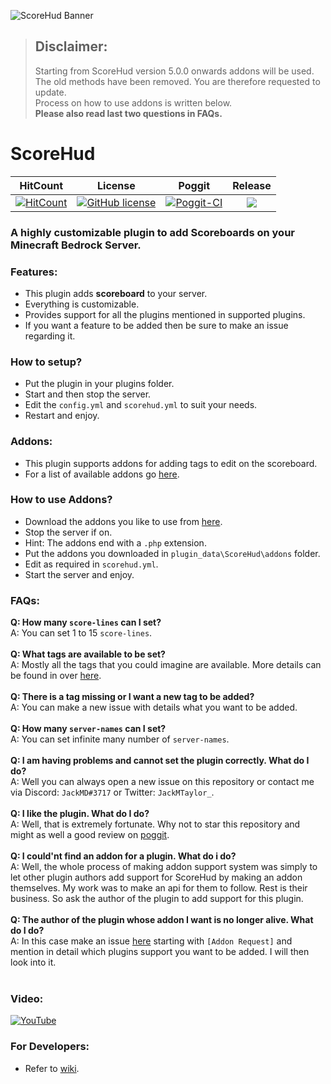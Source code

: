 ![ScoreHud Banner](https://github.com/JackMD/ScoreHud/blob/master/meta/ScoreHud.PNG)

>## Disclaimer: <br />
> Starting from ScoreHud version 5.0.0 onwards addons will be used. <br />
> The old methods have been removed. You are therefore requested to update. <br />
> Process on how to use addons is written below. <br />
> **Please also read last two questions in FAQs.**

# ScoreHud

| HitCount | License | Poggit | Release |
|:--:|:--:|:--:|:--:|
|[![HitCount](http://hits.dwyl.io/JackMD/ScoreHud.svg)](http://hits.dwyl.io/JackMD/ScoreHud)|[![GitHub license](https://img.shields.io/github/license/JackMD/ScoreHud.svg)](https://github.com/JackMD/ScoreHud/blob/master/LICENSE)|[![Poggit-CI](https://poggit.pmmp.io/ci.shield/JackMD/ScoreHud/ScoreHud)](https://poggit.pmmp.io/ci/JackMD/ScoreHud/ScoreHud)|[![](https://poggit.pmmp.io/shield.state/ScoreHud)](https://poggit.pmmp.io/p/ScoreHud)|

### A highly customizable plugin to add Scoreboards on your Minecraft Bedrock Server.

### Features:

 - This plugin adds **scoreboard** to your server.
 - Everything is customizable.
 - Provides support for all the plugins mentioned in supported plugins.
 - If you want a feature to be added then be sure to make an issue regarding it.
 
### How to setup?

 - Put the plugin in your plugins folder.
 - Start and then stop the server.
 - Edit the `config.yml` and `scorehud.yml` to suit your needs.
 - Restart and enjoy.
 
### Addons:

 - This plugin supports addons for adding tags to edit on the scoreboard.
 - For a list of available addons go [here](https://github.com/JackMD/ScoreHud-Addons).
 
### How to use Addons?

 - Download the addons you like to use from [here](https://github.com/JackMD/ScoreHud-Addons).
 - Stop the server if on.
 - Hint: The addons end with a `.php` extension.
 - Put the addons you downloaded in `plugin_data\ScoreHud\addons` folder.
 - Edit as required in `scorehud.yml`.
 - Start the server and enjoy.

### FAQs:

**Q: How many `score-lines` can I set?**<br />
A: You can set 1 to 15 `score-lines`. <br /><br />
**Q: What tags are available to be set?**<br />
A: Mostly all the tags that you could imagine are available. More details can be found in over [here](https://github.com/JackMD/ScoreHud/tree/addons). <br /><br />
**Q: There is a tag missing or I want a new tag to be added?**<br />
A: You can make a new issue with details what you want to be added. <br /><br />
**Q: How many `server-names` can I set?**<br />
A: You can set infinite many number of `server-names`. <br /><br />
**Q: I am having problems and cannot set the plugin correctly. What do I do?**<br />
A: Well you can always open a new issue on this repository or contact me via Discord: `JackMD#3717` or Twitter: `JackMTaylor_`. <br /><br />
**Q: I like the plugin. What do I do?**<br />
A: Well, that is extremely fortunate. Why not to star this repository and might as well a good review on [poggit](https://poggit.pmmp.io/p/ScoreHud).<br /><br />
**Q: I could'nt find an addon for a plugin. What do i do?**<br />
A: Well, the whole process of making addon support system was simply to let other plugin authors add support for ScoreHud by making an addon themselves. My work was to make an api for them to follow. Rest is their business. So ask the author of the plugin to add support for this plugin.<br /><br />
**Q: The author of the plugin whose addon I want is no longer alive. What do I do?**<br />
A: In this case make an issue [here](https://github.com/JackMD/ScoreHud/issues) starting with `[Addon Request]` and mention in detail which plugins support you want to be added. I will then look into it.<br /><br />

### Video:

[![YouTube](http://img.youtube.com/vi/QtsvkgJfjdg/0.jpg)](http://www.youtube.com/watch?v=QtsvkgJfjdg)

### For Developers:

 - Refer to [wiki](https://github.com/JackMD/ScoreHud/wiki).
